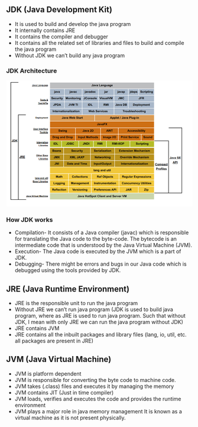 ## JDK (Java Development Kit)
  - It is used to build and develop the java program
  - It internally contains JRE
  - It contains the compiler and debugger
  - It contains all the related set of libraries and files to build and compile the java program
  - Without JDK we can’t build any java program
### JDK Architecture
![JDK](JAVA_SE_JDK.png)
### How JDK works
- Compilation- It consists of a Java compiler (javac) which is responsible for translating the Java code to the byte-code. The bytecode is an intermediate code that is understood by the Java Virtual Machine (JVM).
- Execution- The Java code is executed by the JVM which is a part of JDK.
- Debugging- There might be errors and bugs in our Java code which is debugged using the tools provided by JDK.

## JRE (Java Runtime Environment)
- JRE is the responsible unit to run the java program
- Without JRE we can’t run java program (JDK is used to build java program, where as JRE is used to run java program. Such that without JDK, I mean with only JRE we can run the java program without JDK)
- JRE contains JVM
- JRE contains all the inbuilt packages and library files (lang, io, util, etc. all packages are present in JRE)
## JVM (Java Virtual Machine)
- JVM is platform dependent
- JVM is responsible for converting the byte code to machine code.
- JVM takes (.class) files and executes it by managing the memory
- JVM contains JIT (Just in time compiler)
- JVM loads, verifies and executes the code and provides the runtime environment
- JVM plays a major role in java memory management
It is known as a virtual machine as it is not present physically.